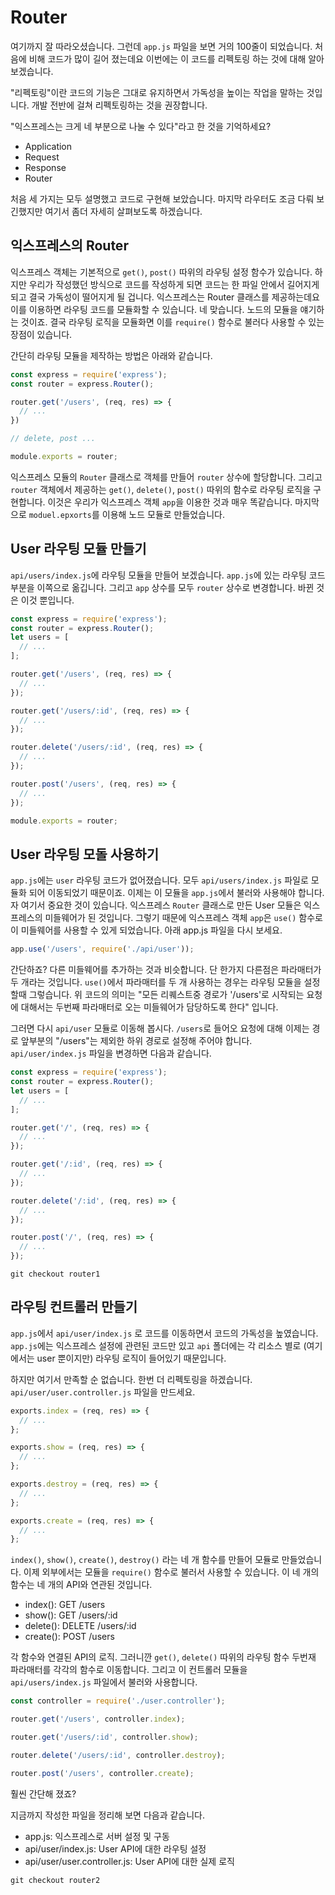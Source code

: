 Router
======

여기까지 잘 따라오셨습니다. 그런데 `app.js` 파일을 보면 거의 100줄이 되었습니다. 처음에 비해 코드가 많이 길어 졌는데요 이번에는 이 코드를 리펙토링 하는 것에 대해 알아보겠습니다.

"리펙토링"이란 코드의 기능은 그대로 유지하면서 가독성을 높이는 작업을 말하는 것입니다. 개발 전반에 걸쳐 리펙토링하는 것을 권장합니다.

"익스프레스는 크게 네 부분으로 나눌 수 있다"라고 한 것을 기억하세요?

* Application
* Request
* Response
* Router

처음 세 가지는 모두 설명했고 코드로 구현해 보았습니다. 마지막 라우터도 조금 다뤄 보긴했지만 여기서 좀더 자세히 살펴보도록 하겠습니다.


## 익스프레스의 Router

익스프레스 객체는 기본적으로 `get()`, `post()` 따위의 라우팅 설정 함수가 있습니다. 하지만 우리가 작성했던 방식으로 코드를 작성하게 되면 코드는 한 파일 안에서 길어지게 되고 결국 가독성이 떨어지게 될 겁니다. 익스프레스는 Router 클래스를 제공하는데요 이를 이용하면 라우팅 코드를 모듈화할 수 있습니다. 네 맞습니다. 노드의 모듈을 얘기하는 것이죠. 결국 라우팅 로직을 모듈화면 이를 `require()` 함수로 불러다 사용할 수 있는 장점이 있습니다.

간단히 라우팅 모듈을 제작하는 방법은 아래와 같습니다.

```javascript
const express = require('express');
const router = express.Router();

router.get('/users', (req, res) => {
  // ...
})

// delete, post ...

module.exports = router;
```

익스프레스 모듈의 `Router` 클래스로 객체를 만들어 `router` 상수에 할당합니다. 그리고 `router` 객체에서 제공하는 `get()`, `delete()`, `post()` 따위의 함수로 라우팅 로직을 구현합니다. 이것은 우리가 익스프레스 객체 `app`을 이용한 것과 매우 똑같습니다. 마지막으로 `moduel.epxorts`를 이용해 노드 모듈로 만들었습니다.


## User 라우팅 모듈 만들기

`api/users/index.js`에 라우팅 모듈을 만들어 보겠습니다. `app.js`에 있는 라우팅 코드 부분을 이쪽으로 옮깁니다. 그리고 `app` 상수를 모두 `router` 상수로 변경합니다. 바뀐 것은 이것 뿐입니다.

```javascript
const express = require('express');
const router = express.Router();
let users = [
  // ...
];

router.get('/users', (req, res) => {
  // ...
});

router.get('/users/:id', (req, res) => {
  // ...
});

router.delete('/users/:id', (req, res) => {
  // ...
});

router.post('/users', (req, res) => {
  // ...
});

module.exports = router;
```


## User 라우팅 모돌 사용하기

`app.js`에는 `user` 라우팅 코드가 없어졌습니다. 모두 `api/users/index.js` 파일로 모듈화 되어 이동되었기 때문이죠. 이제는 이 모듈을 `app.js`에서 불러와 사용해야 합니다. 자 여기서 중요한 것이 있습니다. 익스프레스 `Router` 클래스로 만든 User 모듈은 익스프레스의 미들웨어가 된 것입니다. 그렇기 때문에 익스프레스 객체 `app`은 `use()` 함수로 이 미들웨어를 사용할 수 있게 되었습니다. 아래 app.js 파일을 다시 보세요.

```javascript
app.use('/users', require('./api/user'));
```

간단하죠? 다른 미들웨어를 추가하는 것과 비슷합니다. 단 한가지 다른점은 파라매터가 두 개라는 것입니다. `use()`에서 파라매터를 두 개 사용하는 경우는 라우팅 모듈을 설정할때 그렇습니다. 위 코드의 의미는 "모든 리퀘스트중 경로가 '/users'로 시작되는 요청에 대해서는 두번째 파라매터로 오는 미들웨어가 담당하도록 한다" 입니다.

그러면 다시 `api/user` 모듈로 이동해 봅시다. `/users`로 들어오 요청에 대해 이제는 경로 앞부분의 "/users"는 제외한 하위 경로로 설정해 주어야 합니다. `api/user/index.js` 파일을 변경하면 다음과 같습니다.

```javascript
const express = require('express');
const router = express.Router();
let users = [
  // ...
];

router.get('/', (req, res) => {
  // ...
});

router.get('/:id', (req, res) => {
  // ...
});

router.delete('/:id', (req, res) => {
  // ...
});

router.post('/', (req, res) => {
  // ...
});
```

```
git checkout router1
```


## 라우팅 컨트롤러 만들기

`app.js`에서 `api/user/index.js` 로 코드를 이동하면서 코드의 가독성을 높였습니다. `app.js`에는 익스프레스 설정에 관련된 코드만 있고 `api` 폴더에는 각 리소스 별로 (여기에서는 user 뿐이지만) 라우팅 로직이 들어있기 때문입니다.

하지만 여기서 만족할 순 없습니다. 한번 더 리펙토링을 하겠습니다. `api/user/user.controller.js` 파일을 만드세요.

```javascript
exports.index = (req, res) => {
  // ...
};

exports.show = (req, res) => {
  // ...
};

exports.destroy = (req, res) => {
  // ...
};

exports.create = (req, res) => {
  // ...
};

```

`index()`, `show()`, `create()`, `destroy()` 라는 네 개 함수를 만들어 모듈로 만들었습니다. 이제 외부에서는 모듈을 `require()` 함수로 불러서 사용할 수 있습니다. 이 네 개의 함수는 네 개의 API와 연관된 것입니다.

* index(): GET /users
* show(): GET /users/:id
* delete(): DELETE /users/:id
* create(): POST /users

각 함수와 연결된 API의 로직. 그러니깐 `get()`, `delete()` 따위의 라우팅 함수 두번재 파라매터를 각각의 함수로 이동합니다. 그리고 이 컨트롤러 모듈을 `api/users/index.js` 파일에서 불러와 사용합니다.

```javascript
const controller = require('./user.controller');

router.get('/users', controller.index);

router.get('/users/:id', controller.show);

router.delete('/users/:id', controller.destroy);

router.post('/users', controller.create);
```

훨씬 간단해 졌죠?

지금까지 작성한 파일을 정리해 보면 다음과 같습니다.

* app.js: 익스프레스로 서버 설정 및 구동
* api/user/index.js: User API에 대한 라우팅 설정
* api/user/user.controller.js: User API에 대한 실제 로직

```
git checkout router2
```

